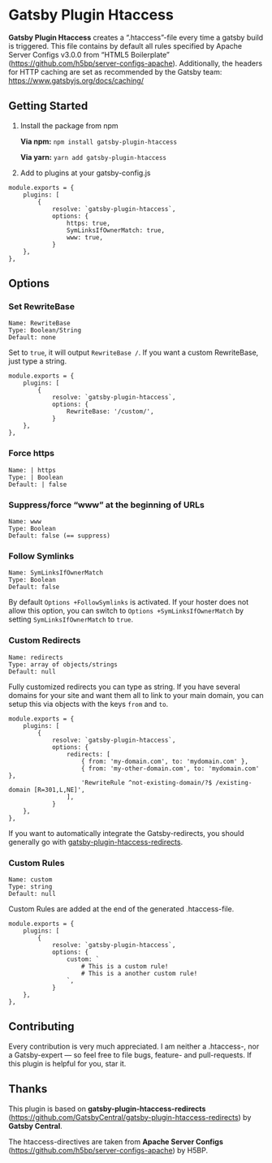# Gatsby Plugin Htaccess

**Gatsby Plugin Htaccess** creates a “.htaccess”-file every time a gatsby build is triggered.
This file contains by default all rules specified by Apache Server Configs v3.0.0 from “HTML5 Boilerplate” (https://github.com/h5bp/server-configs-apache).
Additionally, the headers for HTTP caching are set as recommended by the Gatsby team: https://www.gatsbyjs.org/docs/caching/

## Getting Started

1. Install the package from npm

   **Via npm:** `npm install gatsby-plugin-htaccess`

   **Via yarn:** `yarn add gatsby-plugin-htaccess`

2. Add to plugins at your gatsby-config.js

```
module.exports = {
    plugins: [
        {
            resolve: `gatsby-plugin-htaccess`,
            options: {
                https: true,
                SymLinksIfOwnerMatch: true,
                www: true,
            }
    },
},
```

## Options

### Set RewriteBase

    Name: RewriteBase
    Type: Boolean/String
    Default: none

Set to `true`, it will output `RewriteBase /`.
If you want a custom RewriteBase, just type a string.

```
module.exports = {
    plugins: [
        {
            resolve: `gatsby-plugin-htaccess`,
            options: {
                RewriteBase: '/custom/',
            }
    },
},
```

### Force https

    Name: | https
    Type: | Boolean
    Default: | false

### Suppress/force “www” at the beginning of URLs

    Name: www
    Type: Boolean
    Default: false (== suppress)

### Follow Symlinks

    Name: SymLinksIfOwnerMatch
    Type: Boolean
    Default: false

By default `Options +FollowSymlinks` is activated.
If your hoster does not allow this option, you can switch to `Options +SymLinksIfOwnerMatch` by setting `SymLinksIfOwnerMatch` to `true`.

### Custom Redirects

    Name: redirects
    Type: array of objects/strings
    Default: null

Fully customized redirects you can type as string.
If you have several domains for your site and want them all to link to your main domain, you can setup this via objects with the keys `from` and `to`.

```
module.exports = {
    plugins: [
        {
            resolve: `gatsby-plugin-htaccess`,
            options: {
                redirects: [
                    { from: 'my-domain.com', to: 'mydomain.com' },
                    { from: 'my-other-domain.com', to: 'mydomain.com' },
                    'RewriteRule ^not-existing-domain/?$ /existing-domain [R=301,L,NE]',
                ],
            }
    },
},
```

If you want to automatically integrate the Gatsby-redirects, you should generally go with [gatsby-plugin-htaccess-redirects](https://github.com/GatsbyCentral/gatsby-plugin-htaccess-redirects).

### Custom Rules

    Name: custom
    Type: string
    Default: null

Custom Rules are added at the end of the generated .htaccess-file.

```
module.exports = {
    plugins: [
        {
            resolve: `gatsby-plugin-htaccess`,
            options: {
                custom: `
                    # This is a custom rule!
                    # This is a another custom rule!
                `,
            }
    },
},
```

## Contributing

Every contribution is very much appreciated.
I am neither a .htaccess-, nor a Gatsby-expert — so feel free to file bugs, feature- and pull-requests.
If this plugin is helpful for you, star it.

## Thanks

This plugin is based on **gatsby-plugin-htaccess-redirects** (https://github.com/GatsbyCentral/gatsby-plugin-htaccess-redirects) by **Gatsby Central**.

The htaccess-directives are taken from **Apache Server Configs** (https://github.com/h5bp/server-configs-apache) by H5BP.
